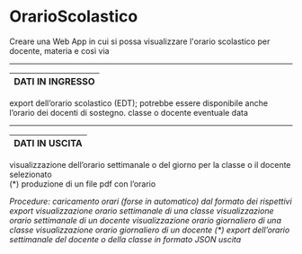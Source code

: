 # OrarioScolastico
Creare una Web App in cui si possa visualizzare l'orario scolastico per docente, materia e così via

_________________________________________________________________________________________________________________________________________________________________________
|        DATI IN INGRESSO        |
|--------------------------------|
export dell’orario scolastico (EDT); potrebbe essere disponibile anche l’orario dei docenti di sostegno.
classe o docente
eventuale data 
_________________________________________________________________________________________________________________________________________________________________________
|         DATI IN USCITA         |
|--------------------------------|
visualizzazione dell’orario settimanale o del giorno per la classe o il docente selezionato              
(*) produzione di un file pdf con l’orario

_Procedure:
caricamento orari (forse in automatico) dal formato dei rispettivi export
visualizzazione orario settimanale di una classe
visualizzazione orario settimanale di un docente
visualizzazione orario giornaliero di una classe
visualizzazione orario giornaliero di un docente
(*) export dell’orario settimanale del docente o della classe in formato JSON
uscita_
